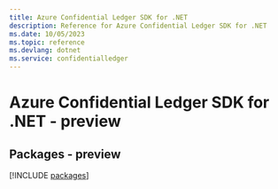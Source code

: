 ```yaml
---
title: Azure Confidential Ledger SDK for .NET
description: Reference for Azure Confidential Ledger SDK for .NET
ms.date: 10/05/2023
ms.topic: reference
ms.devlang: dotnet
ms.service: confidentialledger
---
```

# Azure Confidential Ledger SDK for .NET - preview
## Packages - preview
[!INCLUDE [packages](confidential-ledger-index.md)]